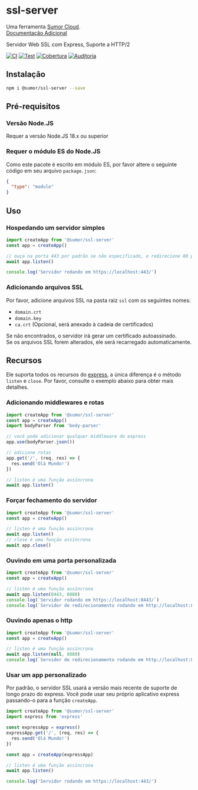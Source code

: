 # ssl-server

Uma ferramenta [Sumor Cloud](https://sumor.cloud).  
[Documentação Adicional](https://sumor.cloud/ssl-server)

Servidor Web SSL com Express, Suporte a HTTP/2

[![CI](https://github.com/sumor-cloud/ssl-server/actions/workflows/ci.yml/badge.svg)](https://github.com/sumor-cloud/ssl-server/actions/workflows/ci.yml)
[![Test](https://github.com/sumor-cloud/ssl-server/actions/workflows/ut.yml/badge.svg)](https://github.com/sumor-cloud/ssl-server/actions/workflows/ut.yml)
[![Cobertura](https://github.com/sumor-cloud/ssl-server/actions/workflows/coverage.yml/badge.svg)](https://github.com/sumor-cloud/ssl-server/actions/workflows/coverage.yml)
[![Auditoria](https://github.com/sumor-cloud/ssl-server/actions/workflows/audit.yml/badge.svg)](https://github.com/sumor-cloud/ssl-server/actions/workflows/audit.yml)

## Instalação

```bash
npm i @sumor/ssl-server --save
```

## Pré-requisitos

### Versão Node.JS

Requer a versão Node.JS 18.x ou superior

### Requer o módulo ES do Node.JS

Como este pacote é escrito em módulo ES, por favor altere o seguinte código em seu arquivo `package.json`:

```json
{
  "type": "module"
}
```

## Uso

### Hospedando um servidor simples

```javascript
import createApp from '@sumor/ssl-server'
const app = createApp()

// ouça na porta 443 por padrão se não especificado, e redirecione 80 para o https 443
await app.listen()

console.log('Servidor rodando em https://localhost:443/')
```

### Adicionando arquivos SSL

Por favor, adicione arquivos SSL na pasta raiz `ssl` com os seguintes nomes:

- `domain.crt`
- `domain.key`
- `ca.crt` (Opcional, será anexado à cadeia de certificados)

Se não encontrados, o servidor irá gerar um certificado autoassinado.  
Se os arquivos SSL forem alterados, ele será recarregado automaticamente.

## Recursos

Ele suporta todos os recursos do [express](https://www.npmjs.com/package/express), a única diferença é o método `listen` e `close`. Por favor, consulte o exemplo abaixo para obter mais detalhes.

### Adicionando middlewares e rotas

```javascript
import createApp from '@sumor/ssl-server'
const app = createApp()
import bodyParser from 'body-parser'

// você pode adicionar qualquer middleware do express
app.use(bodyParser.json())

// adicione rotas
app.get('/', (req, res) => {
  res.send('Olá Mundo!')
})

// listen é uma função assíncrona
await app.listen()
```

### Forçar fechamento do servidor

```javascript
import createApp from '@sumor/ssl-server'
const app = createApp()

// listen é uma função assíncrona
await app.listen()
// close é uma função assíncrona
await app.close()
```

### Ouvindo em uma porta personalizada

```javascript
import createApp from '@sumor/ssl-server'
const app = createApp()

// listen é uma função assíncrona
await app.listen(8443, 8080)
console.log(`Servidor rodando em https://localhost:8443/`)
console.log(`Servidor de redirecionamento rodando em http://localhost:8080/`)
```

### Ouvindo apenas o http

```javascript
import createApp from '@sumor/ssl-server'
const app = createApp()

// listen é uma função assíncrona
await app.listen(null, 8080)
console.log(`Servidor de redirecionamento rodando em http://localhost:8080/`)
```

### Usar um app personalizado

Por padrão, o servidor SSL usará a versão mais recente de suporte de longo prazo do express. Você pode usar seu próprio aplicativo express passando-o para a função `createApp`.

```javascript
import createApp from '@sumor/ssl-server'
import express from 'express'

const expressApp = express()
expressApp.get('/', (req, res) => {
  res.send('Olá Mundo!')
})

const app = createApp(expressApp)

// listen é uma função assíncrona
await app.listen()

console.log('Servidor rodando em https://localhost:443/')
```
